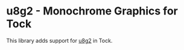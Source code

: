 u8g2 - Monochrome Graphics for Tock
===================================

This library adds support for [u8g2](https://github.com/olikraus/u8g2) in Tock.
